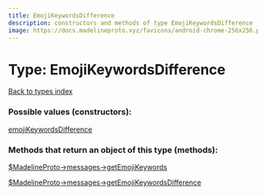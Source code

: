 ```yaml
---
title: EmojiKeywordsDifference
description: constructors and methods of type EmojiKeywordsDifference
image: https://docs.madelineproto.xyz/favicons/android-chrome-256x256.png
---
```

# Type: EmojiKeywordsDifference  
[Back to types index](index.md)



### Possible values (constructors):

[emojiKeywordsDifference](../constructors/emojiKeywordsDifference.md)  



### Methods that return an object of this type (methods):

[$MadelineProto->messages->getEmojiKeywords](../methods/messages_getEmojiKeywords.md)  

[$MadelineProto->messages->getEmojiKeywordsDifference](../methods/messages_getEmojiKeywordsDifference.md)  



